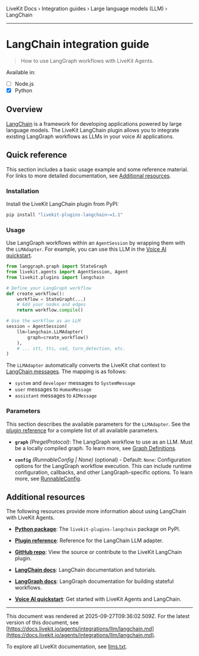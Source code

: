 LiveKit Docs › Integration guides › Large language models (LLM) › LangChain

---

# LangChain integration guide

> How to use LangGraph workflows with LiveKit Agents.

Available in:
- [ ] Node.js
- [x] Python

## Overview

[LangChain](https://www.langchain.com/) is a framework for developing applications powered by large language models. The LiveKit LangChain plugin allows you to integrate existing LangGraph workflows as LLMs in your voice AI applications.

## Quick reference

This section includes a basic usage example and some reference material. For links to more detailed documentation, see [Additional resources](#additional-resources).

### Installation

Install the LiveKit LangChain plugin from PyPI:

```bash
pip install "livekit-plugins-langchain~=1.1"

```

### Usage

Use LangGraph workflows within an `AgentSession` by wrapping them with the `LLMAdapter`. For example, you can use this LLM in the [Voice AI quickstart](https://docs.livekit.io/agents/start/voice-ai.md).

```python
from langgraph.graph import StateGraph
from livekit.agents import AgentSession, Agent
from livekit.plugins import langchain

# Define your LangGraph workflow
def create_workflow():
    workflow = StateGraph(...)
    # Add your nodes and edges
    return workflow.compile()

# Use the workflow as an LLM
session = AgentSession(
    llm=langchain.LLMAdapter(
        graph=create_workflow()
    ),
    # ... stt, tts, vad, turn_detection, etc.
)

```

The `LLMAdapter` automatically converts the LiveKit chat context to [LangChain messages](https://python.langchain.com/docs/concepts/messages/#langchain-messages). The mapping is as follows:

- `system` and `developer` messages to `SystemMessage`
- `user` messages to `HumanMessage`
- `assistant` messages to `AIMessage`

### Parameters

This section describes the available parameters for the `LLMAdapter`. See the [plugin reference](https://docs.livekit.io/reference/python/v1/livekit/plugins/langchain/index.html.md#livekit.plugins.langchain.LLMAdapter) for a complete list of all available parameters.

- **`graph`** _(PregelProtocol)_: The LangGraph workflow to use as an LLM. Must be a locally compiled graph. To learn more, see  [Graph Definitions](https://langchain-ai.github.io/langgraph/reference/graphs/).

- **`config`** _(RunnableConfig | None)_ (optional) - Default: `None`: Configuration options for the LangGraph workflow execution. This can include runtime configuration, callbacks, and other LangGraph-specific options. To learn more, see [RunnableConfig](https://python.langchain.com/docs/concepts/runnables/#runnableconfig).

## Additional resources

The following resources provide more information about using LangChain with LiveKit Agents.

- **[Python package](https://pypi.org/project/livekit-plugins-langchain/)**: The `livekit-plugins-langchain` package on PyPI.

- **[Plugin reference](https://docs.livekit.io/reference/python/v1/livekit/plugins/langchain/index.html.md#livekit.plugins.langchain.LLMAdapter)**: Reference for the LangChain LLM adapter.

- **[GitHub repo](https://github.com/livekit/agents/tree/main/livekit-plugins/livekit-plugins-langchain)**: View the source or contribute to the LiveKit LangChain plugin.

- **[LangChain docs](https://python.langchain.com/docs/)**: LangChain documentation and tutorials.

- **[LangGraph docs](https://python.langchain.com/docs/langgraph)**: LangGraph documentation for building stateful workflows.

- **[Voice AI quickstart](https://docs.livekit.io/agents/start/voice-ai.md)**: Get started with LiveKit Agents and LangChain.

---

This document was rendered at 2025-09-27T09:36:02.509Z.
For the latest version of this document, see [https://docs.livekit.io/agents/integrations/llm/langchain.md](https://docs.livekit.io/agents/integrations/llm/langchain.md).

To explore all LiveKit documentation, see [llms.txt](https://docs.livekit.io/llms.txt).